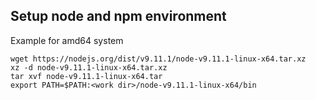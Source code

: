 ## Setup node and npm environment
Example for amd64 system

```
wget https://nodejs.org/dist/v9.11.1/node-v9.11.1-linux-x64.tar.xz
xz -d node-v9.11.1-linux-x64.tar.xz
tar xvf node-v9.11.1-linux-x64.tar
export PATH=$PATH:<work dir>/node-v9.11.1-linux-x64/bin
```